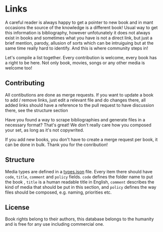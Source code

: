 # Links

A careful reader is always happy to get a pointer to new book and in mant occasions the source
of the knowledge is a different book! Usual way to get this information is bibliography,
however unfotunately it does not always exist in books and sometimes what you have is not
a direct link, but just a brief mention, parody, allusion of sorts which can be intruiguing
but at the same time really hard to identify. And this is where community steps in!

Let's compile a list together. Every contribution is welcome, every book has a right to
be here. Not only book, movies, songs or any other media is welcome too!

## Contributing

All contibutions are done as merge requests. If you want to update a book to add / remove
links, just edit a relevant file and do changes there, all added links should have a reference
to the pull request to have discussion there, see the structure section

Have you found a way to scrape bibliographies and generate files in a necessary format?
That's great! We don't really care how you composed your set, as long as it's not copywrited.

If you add new books, you don't have to create a merge request per book, it can be done in
bulk. Thank you for the conribution!

## Structure

Media types are defined in a [types.json](types.json) file. Every item there should
have `code`, `title`, `comment` and `policy` fields. `code` defines the folder name
to put the book , `title` is a human readable title in English, `comment` describes
the kind of media that should be put in this section, and `policy` defines the way
files should be composed, e.g. naming, priorities etc.

## License

Book rights belong to their authors, this database belongs to the humanity and is free for
any use including commercial one.
